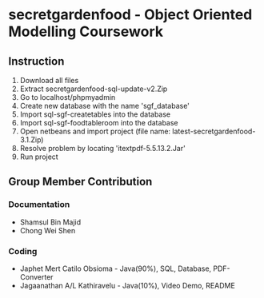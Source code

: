# secretgardenfood - Object Oriented Modelling Coursework

## Instruction
1. Download all files
2. Extract secretgardenfood-sql-update-v2.Zip
3. Go to localhost/phpmyadmin
4. Create new database with the name 'sgf_database'
3. Import sql-sgf-createtables into the database
5. Import sql-sgf-foodtableroom into the database
6. Open netbeans and import project (file name: latest-secretgardenfood-3.1.Zip)
7. Resolve problem by locating 'itextpdf-5.5.13.2.Jar'
8. Run project

## Group Member Contribution
### Documentation
- Shamsul Bin Majid
- Chong Wei Shen

### Coding
- Japhet Mert Catilo Obsioma - Java(90%), SQL, Database, PDF-Converter
- Jagaanathan A/L Kathiravelu - Java(10%), Video Demo, README
